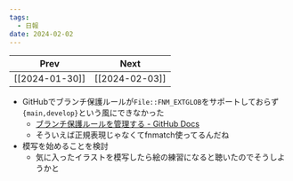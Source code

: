 ```yaml
---
tags:
  - 日報
date: 2024-02-02
---
```

|      Prev      |      Next      |
| :------------: | :------------: |
| [[2024-01-30]] | [[2024-02-03]] |
- GitHubでブランチ保護ルールが`File::FNM_EXTGLOB`をサポートしておらず`{main,develop}`という風にできなかった
    - [ブランチ保護ルールを管理する - GitHub Docs](https://docs.github.com/ja/repositories/configuring-branches-and-merges-in-your-repository/managing-protected-branches/managing-a-branch-protection-rule)
    - そういえば正規表現じゃなくてfnmatch使ってるんだね
- 模写を始めることを検討
    - 気に入ったイラストを模写したら絵の練習になると聴いたのでそうしようかと